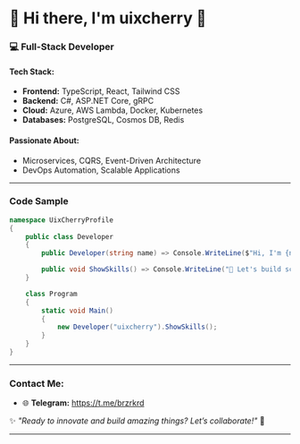 # 👋 Hi there, I'm **uixcherry** 🍒  

### 💻 **Full-Stack Developer**  

#### **Tech Stack:**  
- **Frontend:** TypeScript, React, Tailwind CSS  
- **Backend:** C#, ASP.NET Core, gRPC  
- **Cloud:** Azure, AWS Lambda, Docker, Kubernetes  
- **Databases:** PostgreSQL, Cosmos DB, Redis  

#### **Passionate About:**  
- Microservices, CQRS, Event-Driven Architecture  
- DevOps Automation, Scalable Applications  

---

### **Code Sample**  
```csharp
namespace UixCherryProfile
{
    public class Developer
    {
        public Developer(string name) => Console.WriteLine($"Hi, I'm {name} 🍒");

        public void ShowSkills() => Console.WriteLine("🚀 Let's build scalable applications!");
    }

    class Program
    {
        static void Main()
        {
            new Developer("uixcherry").ShowSkills();
        }
    }
}
```

---

### **Contact Me:**  
- 🌐 **Telegram:**  https://t.me/brzrkrd

✨ *"Ready to innovate and build amazing things? Let’s collaborate!"* 🤝  

---
